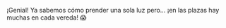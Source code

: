 ¡Genial! Ya sabemos cómo prender una sola luz pero… ¡en las plazas hay muchas en cada vereda! :scream: 